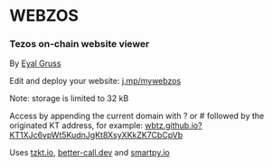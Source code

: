 # WEBZOS

### Tezos on-chain website viewer

By [Eyal Gruss](https://eyalgruss.com)

Edit and deploy your website: [j.mp/mywebzos](https://j.mp/mywebzos)

Note: storage is limited to 32 kB

Access by appending the current domain with ? or # followed by the originated KT address, for example:
[wbtz.github.io?KT1XJc6vpWt5KudnJgKt8XsyXKkZK7CbCpVb](https://wbtz.github.io?KT1XJc6vpWt5KudnJgKt8XsyXKkZK7CbCpVb)

Uses [tzkt.io](https://tzkt.io), [better-call.dev](https://better-call.dev) and [smartpy.io](https://smartpy.io)